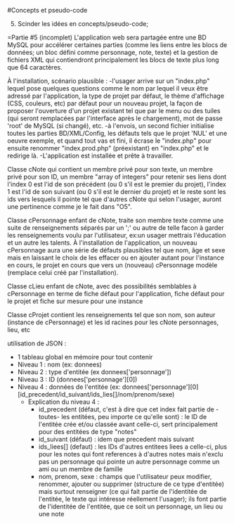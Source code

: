 #Concepts et pseudo-code


5. Scinder les idées en concepts/pseudo-code;

=Partie #5 (incomplet)
L'application web sera partagée entre une BD MySQL pour accélérer certaines parties (comme les liens entre les blocs de données; un bloc défini comme personnage, note, texte) et la gestion de fichiers XML qui contiendront principalement les blocs de texte plus long que 64 caractères.

À l'installation, scénario plausible : 
-l'usager arrive sur un "index.php" lequel pose quelques questions comme le nom par lequel il veux être adressé par l'application, la type de projet par défaut, le thème d'affichage (CSS, couleurs, etc) par défaut pour un nouveau projet, la façon de proposer l'ouverture d'un projet existant tel que par le menu ou des tuiles (qui seront remplacées par l'interface après le chargement), mot de passe 'root' de MySQL (si changé), etc.
-à l'envois, un second fichier initialise toutes les parties BD/XML/Config, les défauts tels que le projet 'NUL' et une oeuvre exemple, et quand tout vas et fini, il écrase le "index.php" pour ensuite renommer "index.prod.php" (préexistant) en "index.php" et le redirige là.
-L'application est installée et prête à travailler.

Classe cNote qui contient un membre privé pour son texte, un membre privé pour son ID, un membre "array of integers" pour retenir ses liens dont l'index 0 est l'id de son précédent (ou 0 s'il est le premier du projet), l'index 1 est l'id de son suivant (ou 0 s'il est le dernier du projet) et le reste sont les ids vers lesquels il pointe tel que d'autres cNote qui selon l'usager, auront une pertinence comme je le fait dans "O5".

Classe cPersonnage enfant de cNote, traite son membre texte comme une suite de renseignements séparés par un ';' ou autre de telle facon à garder les renseignements voulu par l'utilisateur, ex:un usager mettrais l'éducation et un autre les talents. À l'installation de l'application, un nouveau cPersonnage aura une série de défauts plausibles tel que nom, âge et sexe mais en laissant le choix de les effacer ou en ajouter autant pour l'instance en cours, le projet en cours que vers un (nouveau) cPersonnage modèle (remplace celui créé par l'installation).

Classe cLieu enfant de cNote, avec des possibilités semblables à cPersonnage en terme de fiche défaut pour l'application, fiche défaut pour le projet et fiche sur mesure pour une instance

Classe cProjet contient les renseignements tel que son nom, son auteur (instance de cPersonnage) et les id racines pour les cNote personnages, lieu, etc

utilisation de JSON :
- 1 tableau global en mémoire pour tout contenir
- Niveau 1 : nom (ex: donnees)
- Niveau 2 : type d'entitée (ex donnees['personnage'])
- Niveau 3 : ID (donnees['personnage'][0])
- Niveau 4 : données de l'entitée (ex: donnees['personnage'][0][id_precedent/id_suivant/ids_lies[]/nom/prenom/sexe)
  * Explication du niveau 4 :
    - id_precedent (défaut, c'est à dire que cet index fait partie de -toutes- les entitées, peu importe ce qu'elle sont) : le ID de l'entitée crée et/ou classée avant celle-ci, sert principalement pour des entitées de type "notes"
    - id_suivant (défaut) : idem que precedent mais suivant
    - ids_liees[] (defaut) : les IDs d'autres entitees liees a celle-ci, plus pour les notes qui font references à d'autres notes mais n'exclu pas un personnage qui pointe un autre personnage comme un ami ou un membre de famille
    - nom, prenom, sexe : champs que l'utilisateur peux modifier, renommer, ajouter ou supprimer (structure de ce type d'entitée) mais surtout renseigner (ce qui fait partie de l'identitée de l'entitée, le texte qui intéresse réellement l'usager); ils font partie de l'identitée de l'entitée, que ce soit un personnage, un lieu ou une note


